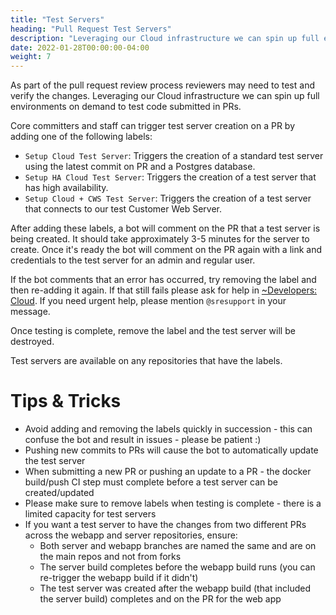 ```yaml
---
title: "Test Servers"
heading: "Pull Request Test Servers"
description: "Leveraging our Cloud infrastructure we can spin up full environments on demand to test code submitted in a PR."
date: 2022-01-28T00:00:00-04:00
weight: 7
---
```


As part of the pull request review process reviewers may need to test and verify the changes. Leveraging our Cloud infrastructure we can spin up full environments on demand to test code submitted in PRs.

Core committers and staff can trigger test server creation on a PR by adding one of the following labels:

* `Setup Cloud Test Server`: Triggers the creation of a standard test server using the latest commit on PR and a Postgres database.
* `Setup HA Cloud Test Server`: Triggers the creation of a test server that has high availability.
* `Setup Cloud + CWS Test Server`: Triggers the creation of a test server that connects to our test Customer Web Server.

After adding these labels, a bot will comment on the PR that a test server is being created. It should take approximately 3-5 minutes for the server to create. Once it's ready the bot will comment on the PR again with a link and credentials to the test server for an admin and regular user.

If the bot comments that an error has occurred, try removing the label and then re-adding it again. If that still fails please ask for help in [~Developers: Cloud](https://community.mattermost.com/core/channels/cloud). If you need urgent help, please mention `@sresupport` in your message.

Once testing is complete, remove the label and the test server will be destroyed.

Test servers are available on any repositories that have the labels.

# Tips & Tricks

* Avoid adding and removing the labels quickly in succession - this can confuse the bot and result in issues - please be patient :)
* Pushing new commits to PRs will cause the bot to automatically update the test server
* When submitting a new PR or pushing an update to a PR - the docker build/push CI step must complete before a test server can be created/updated
* Please make sure to remove labels when testing is complete - there is a limited capacity for test servers
* If you want a test server to have the changes from two different PRs across the webapp and server repositories, ensure:
  * Both server and webapp branches are named the same and are on the main repos and not from forks
  * The server build completes before the webapp build runs (you can re-trigger the webapp build if it didn't)
  * The test server was created after the webapp build (that included the server build) completes and on the PR for the web app
